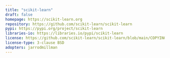 ```yaml
---
title: "scikit-learn"
draft: false
homepage: https://scikit-learn.org
repository: https://github.com/scikit-learn/scikit-learn
pypi: https://pypi.org/project/scikit-learn
libraries-io: https://libraries.io/pypi/scikit-learn
license: https://github.com/scikit-learn/scikit-learn/blob/main/COPYING
license-type: 3-clause BSD
adopters: jarrodmillman
---
```

